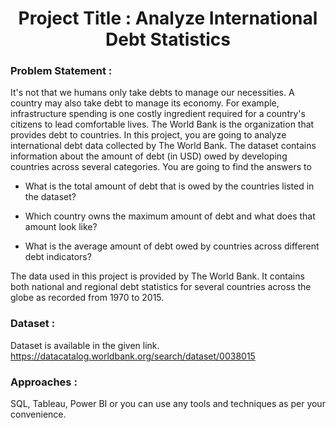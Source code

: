 
<h1 align="center">Project Title : Analyze International Debt Statistics</h1>


<h3 align="left">Problem Statement :</h3>
It's not that we humans only take debts to manage our necessities. A country may also
take debt to manage its economy. For example, infrastructure spending is one costly
ingredient required for a country's citizens to lead comfortable lives. The World Bank is
the organization that provides debt to countries.
In this project, you are going to analyze international debt data collected by The World
Bank. The dataset contains information about the amount of debt (in USD) owed by
developing countries across several categories. You are going to find the answers to

- What is the total amount of debt that is owed by the countries listed in the
dataset?

- Which country owns the maximum amount of debt and what does that amount
look like?

- What is the average amount of debt owed by countries across different debt
indicators?

The data used in this project is provided by The World Bank. It contains both national
and regional debt statistics for several countries across the globe as recorded from 1970
to 2015.

<h3 align="left">Dataset :</h3>

  Dataset is available in the given link. 
  https://datacatalog.worldbank.org/search/dataset/0038015

<h3 align="left">Approaches :</h3>

SQL, Tableau, Power BI or you can use any tools and techniques as per your
convenience. 

